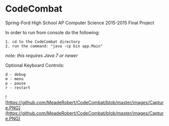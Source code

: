# CodeCombat
Spring-Ford High School AP Computer Science 2015-2015 Final Project

In order to run from console do the following:

	1. cd to the CodeCombat directory
	2. run the command: "java -cp bin app.Main"
	
*note: this requires Java 7 or newer*

Optional Keyboard Controls:

	d - debug
	m - menu
	p - pause
	r - restart
![https://github.com/MeadeRobert/CodeCombat/blob/master/images/Capture.PNG](https://github.com/MeadeRobert/CodeCombat/blob/master/images/Capture.PNG)
